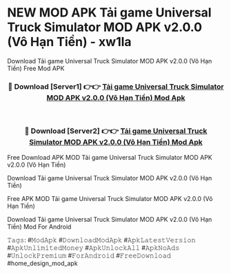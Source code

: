 # NEW MOD APK Tải game Universal Truck Simulator MOD APK v2.0.0 (Vô Hạn Tiền) - xw1la
Download Tải game Universal Truck Simulator MOD APK v2.0.0 (Vô Hạn Tiền) Free Mod APK

<div align="center">
<h3>🔴 Download [Server1] 👉👉 <a href="https://apk-comot.site?title=Tải_game_Universal_Truck_Simulator_MOD_APK_v2.0.0_(Vô_Hạn_Tiền)">Tải game Universal Truck Simulator MOD APK v2.0.0 (Vô Hạn Tiền) Mod Apk</a></h3><br>

<h3>🔴 Download [Server2] 👉👉 <a href="https://apk-comot.site?title=Tải_game_Universal_Truck_Simulator_MOD_APK_v2.0.0_(Vô_Hạn_Tiền)">Tải game Universal Truck Simulator MOD APK v2.0.0 (Vô Hạn Tiền) Mod Apk</a></h3>
</div>


Free Download APK MOD Tải game Universal Truck Simulator MOD APK v2.0.0 (Vô Hạn Tiền)

Download Tải game Universal Truck Simulator MOD APK v2.0.0 (Vô Hạn Tiền) 

Free APK MOD Tải game Universal Truck Simulator MOD APK v2.0.0 (Vô Hạn Tiền) 

Download Tải game Universal Truck Simulator MOD APK v2.0.0 (Vô Hạn Tiền) Mod For Android

𝚃𝚊𝚐𝚜: #𝙼𝚘𝚍𝙰𝚙𝚔 #𝙳𝚘𝚠𝚗𝚕𝚘𝚊𝚍𝙼𝚘𝚍𝙰𝚙𝚔 #𝙰𝚙𝚔𝙻𝚊𝚝𝚎𝚜𝚝𝚅𝚎𝚛𝚜𝚒𝚘𝚗 #𝙰𝚙𝚔𝚄𝚗𝚕𝚒𝚖𝚒𝚝𝚎𝚍𝙼𝚘𝚗𝚎𝚢 #𝙰𝚙𝚔𝚄𝚗𝚕𝚘𝚌𝚔𝙰𝚕𝚕 #𝙰𝚙𝚔𝙽𝚘𝙰𝚍𝚜 #𝚄𝚗𝚕𝚘𝚌𝚔𝙿𝚛𝚎𝚖𝚒𝚞𝚖 #𝙵𝚘𝚛𝙰𝚗𝚍𝚛𝚘𝚒𝚍 #𝙵𝚛𝚎𝚎𝙳𝚘𝚠𝚗𝚕𝚘𝚊𝚍 #home_design_mod_apk